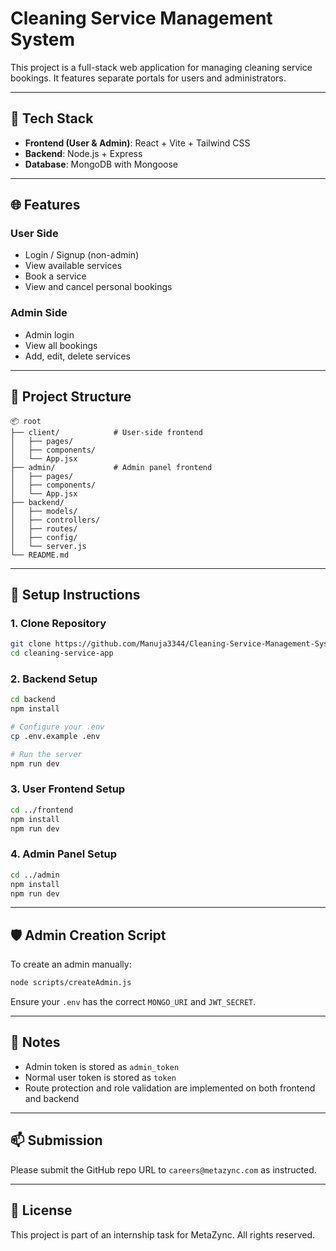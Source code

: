 # Cleaning Service Management System

This project is a full-stack web application for managing cleaning service bookings. It features separate portals for users and administrators.

---

## 🔧 Tech Stack

* **Frontend (User & Admin)**: React + Vite + Tailwind CSS
* **Backend**: Node.js + Express
* **Database**: MongoDB with Mongoose

---

## 🌐 Features

### User Side

* Login / Signup (non-admin)
* View available services
* Book a service
* View and cancel personal bookings

### Admin Side

* Admin login
* View all bookings
* Add, edit, delete services

---

## 📁 Project Structure

```
📦 root
├── client/            # User-side frontend
│   ├── pages/
│   ├── components/
│   └── App.jsx
├── admin/             # Admin panel frontend
│   ├── pages/
│   ├── components/
│   └── App.jsx
├── backend/
│   ├── models/
│   ├── controllers/
│   ├── routes/
│   ├── config/
│   └── server.js
└── README.md
```

---

## 🚀 Setup Instructions

### 1. Clone Repository

```bash
git clone https://github.com/Manuja3344/Cleaning-Service-Management-System--CRUD-.git
cd cleaning-service-app
```

### 2. Backend Setup

```bash
cd backend
npm install

# Configure your .env
cp .env.example .env

# Run the server
npm run dev
```

### 3. User Frontend Setup

```bash
cd ../frontend
npm install
npm run dev
```

### 4. Admin Panel Setup

```bash
cd ../admin
npm install
npm run dev
```

---

## 🛡️ Admin Creation Script

To create an admin manually:

```bash
node scripts/createAdmin.js
```

Ensure your `.env` has the correct `MONGO_URI` and `JWT_SECRET`.

---

## 📌 Notes

* Admin token is stored as `admin_token`
* Normal user token is stored as `token`
* Route protection and role validation are implemented on both frontend and backend

---

## 📫 Submission

Please submit the GitHub repo URL to `careers@metazync.com` as instructed.

---

## 📃 License

This project is part of an internship task for MetaZync. All rights reserved.
